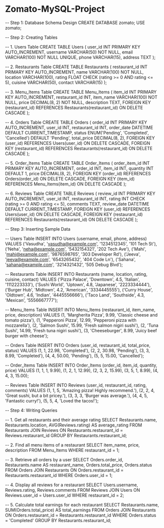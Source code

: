 # Zomato-MySQL-Project
-- Step 1: Database Schema Design
CREATE DATABASE zomato;
USE zomato;

-- Step 2: Creating Tables

-- 1. Users Table
CREATE TABLE Users (
    user_id INT PRIMARY KEY AUTO_INCREMENT,
    username VARCHAR(50) NOT NULL,
    email VARCHAR(100) NOT NULL UNIQUE,
    phone VARCHAR(15),
    address TEXT
);

-- 2. Restaurants Table
CREATE TABLE Restaurants (
    restaurant_id INT PRIMARY KEY AUTO_INCREMENT,
    name VARCHAR(100) NOT NULL,
    location VARCHAR(100),
    rating FLOAT CHECK (rating >= 0 AND rating <= 5),
    cuisine VARCHAR(50),
    contact VARCHAR(15)
);

-- 3. Menu_Items Table
CREATE TABLE Menu_Items (
    item_id INT PRIMARY KEY AUTO_INCREMENT,
    restaurant_id INT,
    item_name VARCHAR(100) NOT NULL,
    price DECIMAL(8, 2) NOT NULL,
    description TEXT,
    FOREIGN KEY (restaurant_id) REFERENCES Restaurants(restaurant_id) ON DELETE CASCADE
);

-- 4. Orders Table
CREATE TABLE Orders (
    order_id INT PRIMARY KEY AUTO_INCREMENT,
    user_id INT,
    restaurant_id INT,
    order_date DATETIME DEFAULT CURRENT_TIMESTAMP,
    status ENUM('Pending', 'Completed', 'Cancelled') DEFAULT 'Pending',
    total_price DECIMAL(8, 2),
    FOREIGN KEY (user_id) REFERENCES Users(user_id) ON DELETE CASCADE,
    FOREIGN KEY (restaurant_id) REFERENCES Restaurants(restaurant_id) ON DELETE CASCADE
);

-- 5. Order_Items Table
CREATE TABLE Order_Items (
    order_item_id INT PRIMARY KEY AUTO_INCREMENT,
    order_id INT,
    item_id INT,
    quantity INT DEFAULT 1,
    price DECIMAL(8, 2),
    FOREIGN KEY (order_id) REFERENCES Orders(order_id) ON DELETE CASCADE,
    FOREIGN KEY (item_id) REFERENCES Menu_Items(item_id) ON DELETE CASCADE
);

-- 6. Reviews Table
CREATE TABLE Reviews (
    review_id INT PRIMARY KEY AUTO_INCREMENT,
    user_id INT,
    restaurant_id INT,
    rating INT CHECK (rating >= 0 AND rating <= 5),
    comments TEXT,
    review_date DATETIME DEFAULT CURRENT_TIMESTAMP,
    FOREIGN KEY (user_id) REFERENCES Users(user_id) ON DELETE CASCADE,
    FOREIGN KEY (restaurant_id) REFERENCES Restaurants(restaurant_id) ON DELETE CASCADE
);

-- Step 3: Inserting Sample Data

-- Users Table
INSERT INTO Users (username, email, phone, address) VALUES 
('Vasudha', 'vasudha@example.com', '1234512345', '101 Tech St'),
('Neha', 'neha@example.com', '5432154321', '202 Tech Ave'),
('Mahi', 'mahi@example.com', '9876598765', '303 Developer Rd'),
('Jeeva', 'jeeva@example.com', '6543265432', '404 Code Ln'),
('Sahana', 'sahana@example.com', '3214321432', '505 Debug Blvd');

-- Restaurants Table
INSERT INTO Restaurants (name, location, rating, cuisine, contact) VALUES 
('Pizza Palace', 'Downtown', 4.5, 'Italian', '1112223333'),
('Sushi World', 'Uptown', 4.8, 'Japanese', '2223334444'),
('Burger Hub', 'Midtown', 4.2, 'American', '3334445555'),
('Curry House', 'Oldtown', 4.6, 'Indian', '4445556666'),
('Taco Land', 'Southside', 4.3, 'Mexican', '5556667777');

-- Menu_Items Table
INSERT INTO Menu_Items (restaurant_id, item_name, price, description) VALUES 
(1, 'Margherita Pizza', 9.99, 'Classic cheese and tomato pizza'),
(1, 'Pepperoni Pizza', 12.99, 'Pepperoni pizza with mozzarella'),
(2, 'Salmon Sushi', 15.99, 'Fresh salmon nigiri sushi'),
(2, 'Tuna Sushi', 14.99, 'Fresh tuna nigiri sushi'),
(3, 'Cheeseburger', 8.99, 'Juicy beef burger with cheese');

-- Orders Table
INSERT INTO Orders (user_id, restaurant_id, total_price, status) VALUES 
(1, 1, 22.98, 'Completed'),
(2, 2, 30.98, 'Pending'),
(3, 3, 8.99, 'Completed'),
(4, 4, 50.00, 'Pending'),
(5, 5, 15.00, 'Cancelled');

-- Order_Items Table
INSERT INTO Order_Items (order_id, item_id, quantity, price) VALUES 
(1, 1, 1, 9.99),
(1, 2, 1, 12.99),
(2, 3, 2, 15.99),
(3, 5, 1, 8.99),
(4, 4, 3, 15.00);

-- Reviews Table
INSERT INTO Reviews (user_id, restaurant_id, rating, comments) VALUES 
(1, 1, 5, 'Amazing pizza! Highly recommend.'),
(2, 2, 4, 'Great sushi, but a bit pricey.'),
(3, 3, 3, 'Burger was average.'),
(4, 4, 5, 'Fantastic curry!'),
(5, 5, 4, 'Loved the tacos!');

-- Step 4: Writing Queries

-- 1. Get all restaurants and their average rating
SELECT Restaurants.name, Restaurants.location, AVG(Reviews.rating) AS average_rating
FROM Restaurants
JOIN Reviews ON Restaurants.restaurant_id = Reviews.restaurant_id
GROUP BY Restaurants.restaurant_id;

-- 2. Find all menu items of a restaurant
SELECT item_name, price, description 
FROM Menu_Items 
WHERE restaurant_id = 1;

-- 3. Retrieve all orders by a user
SELECT Orders.order_id, Restaurants.name AS restaurant_name, Orders.total_price, Orders.status
FROM Orders
JOIN Restaurants ON Orders.restaurant_id = Restaurants.restaurant_id
WHERE Orders.user_id = 1;

-- 4. Display all reviews for a restaurant
SELECT Users.username, Reviews.rating, Reviews.comments
FROM Reviews
JOIN Users ON Reviews.user_id = Users.user_id
WHERE restaurant_id = 2;

-- 5. Calculate total earnings for each restaurant
SELECT Restaurants.name, SUM(Orders.total_price) AS total_earnings
FROM Orders
JOIN Restaurants ON Orders.restaurant_id = Restaurants.restaurant_id
WHERE Orders.status = 'Completed'
GROUP BY Restaurants.restaurant_id;
